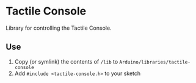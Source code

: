 # Tactile Console

Library for controlling the Tactile Console.

## Use
1. Copy (or symlink) the contents of `/lib` to `Arduino/libraries/tactile-console`
2. Add `#include <tactile-console.h>` to your sketch